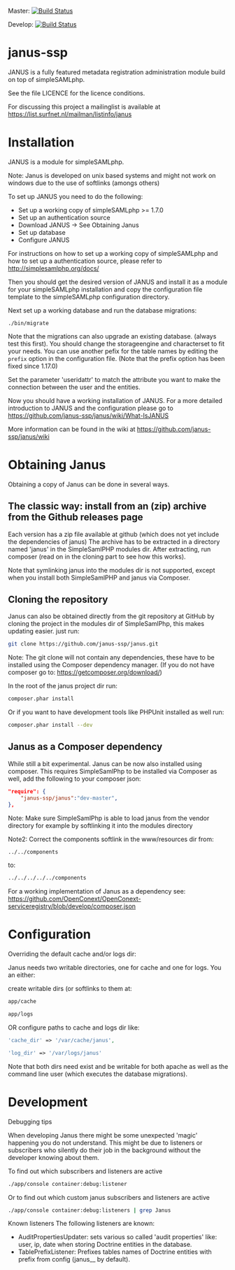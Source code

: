 Master: [![Build Status](https://travis-ci.org/janus-ssp/janus.png?branch=master)](https://travis-ci.org/janus-ssp/janus)

Develop: [![Build Status](https://travis-ci.org/janus-ssp/janus.png?branch=develop)](https://travis-ci.org/janus-ssp/janus)

janus-ssp
=========

JANUS is a fully featured metadata registration administration module build on top of simpleSAMLphp.


See the file LICENCE for the licence conditions.


For discussing this project a mailinglist is available at https://list.surfnet.nl/mailman/listinfo/janus


Installation
============

JANUS is a module for simpleSAMLphp.

Note: Janus is developed on unix based systems and might not work on windows due to the use of softlinks (amongs others)

To set up JANUS you need to do the following:

  * Set up a working copy of simpleSAMLphp >= 1.7.0
  * Set up an authentication source
  * Download JANUS -> See Obtaining Janus
  * Set up database
  * Configure JANUS

For instructions on how to set up a working copy of simpleSAMLphp and how to
set up a authentication source, please refer to http://simplesamlphp.org/docs/

Then you should get the desired version of JANUS and install it as a module for
your simpleSAMLphp installation and copy the configuration file template to the
simpleSAMLphp configuration directory.

Next set up a working database and run the database migrations:
```
./bin/migrate
```

Note that the migrations can also upgrade an existing database. (always test this first). You should change the storageengine and
characterset to fit your needs. You can use another pefix for the table names
by editing the `prefix` option in the configuration file. (Note that the prefix option has been fixed since 1.17.0)

Set the parameter 'useridattr' to match the attribute you want
to make the connection between the user and the entities.

Now you should have a working installation of JANUS. For a more detailed
introduction to JANUS and the configuration please go to
https://github.com/janus-ssp/janus/wiki/What-IsJANUS

More information can be found in the wiki at https://github.com/janus-ssp/janus/wiki

Obtaining Janus
===============
Obtaining a copy of Janus can be done in several ways.

The classic way: install from an (zip) archive from the Github releases page
----------------------------------------------------------------------------

Each version has a zip file available at github (which does not yet include the dependencies of janus)
The archive has to be extracted in a directory named 'janus' in the SimpleSamlPHP modules dir. After extracting, run composer (read on in the cloning part to see how this works).

Note that symlinking janus into the modules dir is not supported, except when you install both SimpleSamlPHP and janus via Composer.

Cloning the repository
----------------------

Janus can also be obtained directly from the git repository at GitHub
by cloning the project in the modules dir of SimpleSamlPhp, this makes updating easier. just run:

```sh
git clone https://github.com/janus-ssp/janus.git
```

Note: The git clone will not contain any dependencies, these have to be installed using the Composer dependency manager. (If you do not have composer go to: https://getcomposer.org/download/)

In the root of the janus project dir run:

```sh
composer.phar install
```

Or if you want to have development tools like PHPUnit installed as well run:

```sh
composer.phar install --dev
```

Janus as a Composer dependency
------------------------------------

While still a bit experimental. Janus can be now also installed using composer. This requires SimpleSamlPhp to be installed via Composer as well, add the following to your composer json:

```json
"require": {
    "janus-ssp/janus":"dev-master",
},
```

Note: Make sure SimpleSamlPhp is able to load janus from the vendor directory for example by softlinking it into
the modules directory

Note2: Correct the components softlink in the www/resources dir from:

```sh
../../components
```

to:

```sh
../../../../../components
```

For a working implementation of Janus as a dependency see:
https://github.com/OpenConext/OpenConext-serviceregistry/blob/develop/composer.json

Configuration
=============

Overriding the default cache and/or logs dir:

Janus needs two writable directories, one for cache and one for logs. You an either:

create writable dirs (or softlinks to them at:

```sh
app/cache

app/logs
```

OR configure paths to cache and logs dir like:

```php
'cache_dir' => '/var/cache/janus',

'log_dir' => '/var/logs/janus'
```

Note that both dirs need exist and be writable for both apache as well as the command line user
(which executes the database migrations).

Development
===========

Debugging tips

When developing Janus there might be some unexpected 'magic' happening you do not understand.
This might be due to listeners or subscribers who silently do their job in the background without the developer knowing about them.

To find out which subscribers and listeners are active
```sh
./app/console container:debug:listener
```

Or to find out which custom janus subscribers and listeners are active
```sh
./app/console container:debug:listeners | grep Janus
```

Known listeners
The following listeners are known:
- AuditPropertiesUpdater: sets various so called 'audit properties' like: user, ip, date when storing Doctrine entities in the database.
- TablePrefixListener: Prefixes tables names of Doctrine entities with prefix from config (janus__ by default).
